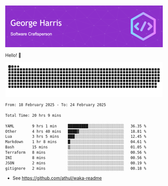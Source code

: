 ![img](./assets/github-header.png)

Hello! :wave:

<div align="center">
  <img  src="https://raw.githubusercontent.com/1999AZZAR/1999AZZAR/readme/resources/grid-snake.svg" alt="snake" />
</div>

<!--START_SECTION:waka-->

```txt
From: 18 February 2025 - To: 24 February 2025

Total Time: 20 hrs 9 mins

YAML        9 hrs 1 min     █████████░░░░░░░░░░░░░░░░   36.35 %
Other       4 hrs 40 mins   ████▓░░░░░░░░░░░░░░░░░░░░   18.81 %
Lua         3 hrs 5 mins    ███░░░░░░░░░░░░░░░░░░░░░░   12.45 %
Markdown    1 hr 8 mins     █░░░░░░░░░░░░░░░░░░░░░░░░   04.61 %
Bash        15 mins         ▒░░░░░░░░░░░░░░░░░░░░░░░░   01.05 %
Terraform   8 mins          ░░░░░░░░░░░░░░░░░░░░░░░░░   00.56 %
INI         8 mins          ░░░░░░░░░░░░░░░░░░░░░░░░░   00.56 %
JSON        2 mins          ░░░░░░░░░░░░░░░░░░░░░░░░░   00.19 %
gitignore   2 mins          ░░░░░░░░░░░░░░░░░░░░░░░░░   00.18 %
```

<!--END_SECTION:waka-->

- See <https://github.com/athul/waka-readme>
